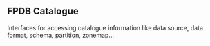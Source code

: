 ## FPDB Catalogue

Interfaces for accessing catalogue information like data source, data format, schema, partition, zonemap...
